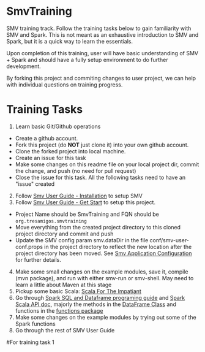 # SmvTraining
SMV training track.  Follow the training tasks below to gain familiarity with SMV and Spark.  This is not meant as an exhaustive introduction to SMV and Spark, but it is a quick way to learn the essentials.

Upon completion of this training, user will have basic understanding of SMV + Spark and should have a fully setup environment to do further development.

By forking this project and commiting changes to user project, we can help with individual questions on training progress.

# Training Tasks
1. Learn basic Git/Github operations
  * Create a github account.
  * Fork this project (do **NOT** just clone it) into your own github account.
  * Clone the forked project into local machine.
  * Create an issue for this task
  * Make some changes on this readme file on your local project dir, commit the change, and push (no need for pull request)
  * Close the issue for this task. All the following tasks need to have an "issue" created
2. Follow [Smv User Guide - Installation](https://github.com/TresAmigosSD/SMV/blob/master/docs/user/smv_install.md) to setup SMV
3. Follow [Smv User Guide - Get Start](https://github.com/TresAmigosSD/SMV/blob/master/docs/user/getting_started.md) to setup this project.
  * Project Name should be SmvTraining and FQN should be `org.tresamigos.smvtraining`
  * Move everything from the created project directory to this cloned project directory and commit and push
  * Update the SMV config param smv.dataDir in the file conf/smv-user-conf.props in the project directory to reflect the new location after the project directory has been moved. See [Smv Application Configuration](https://github.com/TresAmigosSD/SMV/blob/master/docs/user/app_config.md) for further details.
4. Make some small changes on the example modules, save it, compile (mvn package), and run with either smv-run or smv-shell. May need to learn a little about Maven at this stage
5. Pickup some basic Scala: [Scala For The Impatiant](https://www.dropbox.com/s/tdc0xxv6hc0375l/Scala%20for%20the%20Impatient%20-%20Cay%20S.%20Horstmann.epub?dl=0)
6. Go through [Spark SQL and Dataframe programing guide](http://spark.apache.org/docs/1.5.2/sql-programming-guide.html) and [Spark Scala API doc](http://spark.apache.org/docs/1.5.2/api/scala/index.html#org.apache.spark.package), majorly the methods in the [DataFrame Class](http://spark.apache.org/docs/1.5.2/api/scala/index.html#org.apache.spark.sql.DataFrame) and functions in the [functions package](http://spark.apache.org/docs/1.5.2/api/scala/index.html#org.apache.spark.sql.functions$)
7. Make some changes on the example modules by trying out some of the Spark functions
8. Go through the rest of SMV User Guide

#For training task 1

